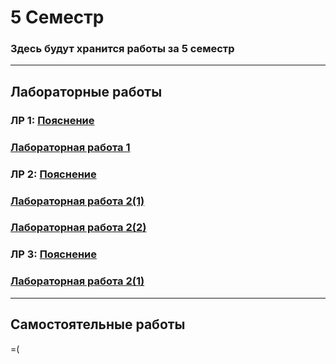 # 5 Семестр
### Здесь будут хранится работы за 5 семестр
___________________________________________________________________________________
## Лабораторные работы

### ЛР 1: [Пояснение](https://github.com/python-basic/sem5-lr1-EgorChalapko)
### [Лабораторная работа 1](https://replit.com/@egorchalapko/LW-1-proggramming#main.py)

### ЛР 2: [Пояснение](https://github.com/python-basic/sem5-lr2-EgorChalapko)
### [Лабораторная работа 2(1)](https://replit.com/@egorchalapko/Lab-work-2-Progg#main.py)
### [Лабораторная работа 2(2)](https://replit.com/@egorchalapko/Lab-work-2-Progg-part-2#main.py)

### ЛР 3: [Пояснение](https://gist.github.com/nzhukov/919cd2864a4828f65625fb3f5cea7cec)
### [Лабораторная работа 2(1)](https://replit.com/@egorchalapko/Lab-work-2-Progg#main.py)
___________________________________________________________________________________
## Самостоятельные работы
=(
